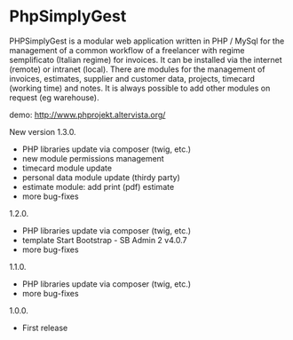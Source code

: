 # PhpSimplyGest

PHPSimplyGest is a modular web application written in PHP / MySql for the management of a common workflow of a freelancer with regime semplificato (Italian regime) for invoices.
It can be installed via the internet (remote) or intranet (local).
There are modules for the management of invoices, estimates, supplier and customer data, projects, timecard (working time) and notes. It is always possible to add other modules on request (eg warehouse).

demo: http://www.phprojekt.altervista.org/

New version 1.3.0.
- PHP libraries update via composer (twig, etc.)
- new module permissions management
- timecard module update
- personal data module update (thirdy party)
- estimate module: add print (pdf) estimate
- more bug-fixes

1.2.0.
- PHP libraries update via composer (twig, etc.)
- template Start Bootstrap - SB Admin 2 v4.0.7 
- more bug-fixes

1.1.0.
- PHP libraries update via composer (twig, etc.)
- more bug-fixes

1.0.0. 
- First release